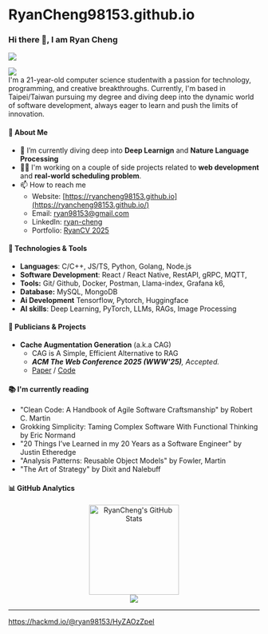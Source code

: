 # RyanCheng98153.github.io

### Hi there 👋, I am Ryan Cheng

<p align="left">
 <img src="https://readme-typing-svg.herokuapp.com/?lines=Welcome+to+my+GitHub+Profile!&center=true&width=360&height=30" />
</p>

![](https://komarev.com/ghpvc/?username=ryancheng98153) <br />
I'm a 21-year-old computer science studentwith a passion for technology, programming, and creative breakthroughs. Currently, I'm based in Taipei/Taiwan pursuing my degree and diving deep into the dynamic world of software development, always eager to learn and push the limits of innovation.

#### 📘 About Me

- 🌱 I’m currently diving deep into **Deep Learnign** and **Nature Language Processing**
- 👨‍💻 I'm working on a couple of side projects related to **web development** and **real-world scheduling problem**.
- 📫 How to reach me
  - Website: [https://ryancheng98153.github.io](https://ryancheng98153.github.io/)
  - Email: [ryan98153@gmail.com](mailto:ryan98153@gmail.com)
  - LinkedIn: [ryan-cheng](www.linkedin.com/in/ryancheng98153)
  - Portfolio: [RyanCV 2025](docs/Ryan%20CV%202025.pdf)
  
#### 🔧 Technologies & Tools

- **Languages**: C/C++, JS/TS, Python, Golang, Node.js
- **Software Development**: React / React Native, RestAPI, gRPC,  MQTT, 
- **Tools:** Git/ Github, Docker, Postman, Llama-index, Grafana k6, 
- **Database:** MySQL, MongoDB
- **Ai Development** Tensorflow, Pytorch, Huggingface 
- **AI skills**: Deep Learning, PyTorch, LLMs, RAGs, Image Processing

#### 🌟 Publicians & Projects
- **Cache Augmentation Generation** (a.k.a CAG) 
  - CAG is A Simple, Efficient Alternative to RAG
  - ***ACM The Web Conference 2025 (WWW'25)**, Accepted.*
  - [Paper](https://arxiv.org/abs/2412.15605) / [Code](https://github.com/hhhuang/CAG)

#### 📚 I'm currently reading
- "Clean Code: A Handbook of Agile Software Craftsmanship" by Robert C. Martin
- Grokking Simplicity: Taming Complex Software With Functional Thinking by Eric Normand
- "20 Things I’ve Learned in my 20 Years as a Software Engineer" by Justin Etheredge
- "Analysis Patterns: Reusable Object Models" by Fowler, Martin
- "The Art of Strategy" by Dixit and Nalebuff

#### 📊 GitHub Analytics

<p align="center">
  <a href="https://github.com/ryancheng98153/">
    <img height="180em" src="https://github-readme-stats.vercel.app/api?username=ryancheng98153&show_icons=true&theme=material-palenight" alt="RyanCheng's GitHub Stats" />
  </a>
  <br />
  <!-- 
  <a href="https://github.com/ryancheng98153/">
    <img src="https://github-readme-streak-stats.herokuapp.com/?user=ryancheng98153&theme=material_palenight" alt="RyanCheng's streak" />
  </a>
  <br />
  -->
  <a href="https://github.com/ryancheng98153/">
    <img src="https://github-readme-streak-stats.herokuapp.com/?user=ryancheng98153&theme=material-palenight"/>
  </a>
</p>

---
https://hackmd.io/@ryan98153/HyZAOzZpel
